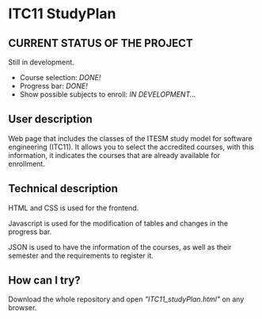 # ITC11 StudyPlan

## CURRENT STATUS OF THE PROJECT
Still in development.
- Course selection: *DONE!*
- Progress bar: *DONE!*
- Show possible subjects to enroll: *IN DEVELOPMENT...*

## User description

Web page that includes the classes of the ITESM study model for software engineering (ITC11). It allows you to select the accredited courses, with this information, it indicates the courses that are already available for enrollment.

## Technical description

HTML and CSS is used for the frontend.

Javascript is used for the modification of tables and changes in the progress bar.

JSON is used to have the information of the courses, as well as their semester and the requirements to register it.

## How can I try?

Download the whole repository and open *"ITC11_studyPlan.html"* on any browser.
